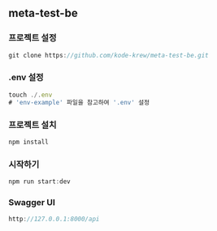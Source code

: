 ## meta-test-be  


### 프로젝트 설정
```js
git clone https://github.com/kode-krew/meta-test-be.git

```

### .env 설정
```js
touch ./.env
# 'env-example' 파일을 참고하여 '.env' 설정
```

### 프로젝트 설치
```js
npm install

```

### 시작하기
```js
npm run start:dev

```

### Swagger UI
```js
http://127.0.0.1:8000/api

```
